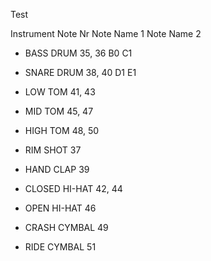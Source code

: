 Test

Instrument	Note Nr		Note Name 1		Note Name 2

* BASS DRUM	35, 36		B0			C1

* SNARE DRUM	38, 40		D1			E1

* LOW TOM		41, 43		

* MID TOM		45, 47

* HIGH TOM	48, 50

* RIM SHOT	37

* HAND CLAP	39

* CLOSED HI-HAT	42, 44

* OPEN HI-HAT	46

* CRASH CYMBAL	49

* RIDE CYMBAL	51
